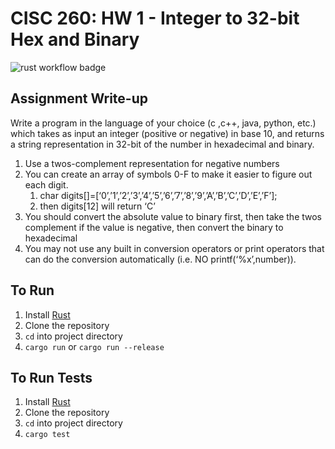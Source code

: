 # CISC 260: HW 1 - Integer to 32-bit Hex and Binary

![rust workflow badge](https://github.com/scottfones/int_to_hexbin/actions/workflows/rust.yml/badge.svg)

## Assignment Write-up

Write a program in the language of your choice (c ,c++, java, python, etc.) which takes as input an
integer (positive or negative) in base 10, and returns a string representation in 32-bit of the
number in hexadecimal and binary.

1. Use a twos-complement representation for negative numbers
2. You can create an array of symbols 0-F to make it easier to figure out each digit.
    1. char digits[]=[‘0’,’1’,’2’,’3’,’4’,’5’,’6’,’7’,’8’,’9’,’A’,’B’,’C’,’D’,’E’,’F’];
    2. then digits[12] will return ‘C’
3. You should convert the absolute value to binary first, then take the twos complement if the value
is negative, then convert the binary to hexadecimal
4. You may not use any built in conversion operators or print operators that can do the conversion
automatically (i.e. NO printf(‘%x’,number)).

## To Run

1. Install [Rust](https://www.rust-lang.org/learn/get-started)
2. Clone the repository
3. `cd` into project directory
4. `cargo run` or `cargo run --release`

## To Run Tests

1. Install [Rust](https://www.rust-lang.org/learn/get-started)
2. Clone the repository
3. `cd` into project directory
4. `cargo test`
